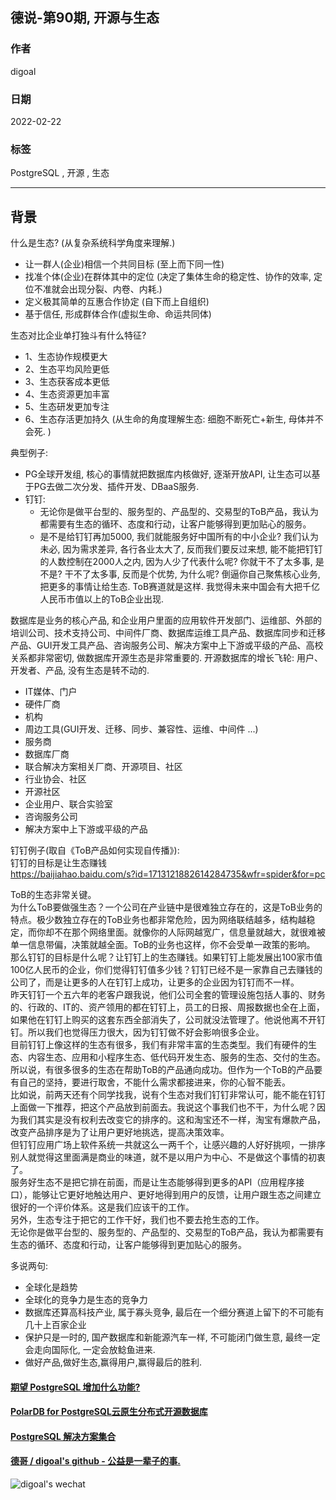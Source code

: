 ## 德说-第90期, 开源与生态     
                     
### 作者                          
digoal                                              
                                              
### 日期                                              
2022-02-22                                             
                                              
### 标签                                           
PostgreSQL , 开源 , 生态                
                                            
----                                            
                                            
## 背景   
什么是生态? (从复杂系统科学角度来理解.)   
- 让一群人(企业)相信一个共同目标  (至上而下同一性)   
- 找准个体(企业)在群体其中的定位 (决定了集体生命的稳定性、协作的效率, 定位不准就会出现分裂、内卷、内耗.)   
- 定义极其简单的互惠合作协定 (自下而上自组织)   
- 基于信任, 形成群体合作(虚拟生命、命运共同体)   
  
生态对比企业单打独斗有什么特征?  
- 1、生态协作规模更大  
- 2、生态平均风险更低  
- 3、生态获客成本更低  
- 4、生态资源更加丰富  
- 5、生态研发更加专注  
- 6、生态存活更加持久 (从生命的角度理解生态: 细胞不断死亡+新生, 母体并不会死. )  
  
典型例子:   
- PG全球开发组, 核心的事情就把数据库内核做好, 逐渐开放API, 让生态可以基于PG去做二次分发、插件开发、DBaaS服务.    
- 钉钉:   
    - 无论你是做平台型的、服务型的、产品型的、交易型的ToB产品，我认为都需要有生态的循环、态度和行动，让客户能够得到更加贴心的服务。  
    - 是不是给钉钉再加5000, 我们就能服务好中国所有的中小企业? 我们认为未必, 因为需求差异, 各行各业太大了, 反而我们要反过来想, 能不能把钉钉的人数控制在2000人之内, 因为人少了代表什么呢? 你就干不了太多事, 是不是? 干不了太多事, 反而是个优势, 为什么呢? 倒逼你自己聚焦核心业务, 把更多的事情让给生态. ToB赛道就是这样. 我觉得未来中国会有大把千亿人民币市值以上的ToB企业出现.  
  
数据库是业务的核心产品, 和企业用户里面的应用软件开发部门、运维部、外部的培训公司、技术支持公司、中间件厂商、数据库运维工具产品、数据库同步和迁移产品、GUI开发工具产品、咨询服务公司、解决方案中上下游或平级的产品、高校关系都非常密切, 做数据库开源生态是非常重要的. 开源数据库的增长飞轮: 用户、开发者、产品, 没有生态是转不动的.   
- IT媒体、门户  
- 硬件厂商   
- 机构   
- 周边工具(GUI开发、迁移、同步、兼容性、运维、中间件 ...)  
- 服务商  
- 数据库厂商   
- 联合解决方案相关厂商、开源项目、社区   
- 行业协会、社区   
- 开源社区   
- 企业用户、联合实验室   
- 咨询服务公司  
- 解决方案中上下游或平级的产品   
  
钉钉例子(取自《ToB产品如何实现自传播》):   
钉钉的目标是让生态赚钱    
https://baijiahao.baidu.com/s?id=1713121882614284735&wfr=spider&for=pc  
  
ToB的生态非常关键。  
为什么ToB要做强生态？一个公司在产业链中是很难独立存在的，这是ToB业务的特点。极少数独立存在的ToB业务也都非常危险，因为网络联结越多，结构越稳定，而你却不在那个网络里面。就像你的人际网越宽广，信息量就越大，就很难被单一信息带偏，决策就越全面。ToB的业务也这样，你不会受单一政策的影响。  
那么钉钉的目标是什么呢？让钉钉上的生态赚钱。如果钉钉上能发展出100家市值100亿人民币的企业，你们觉得钉钉值多少钱？钉钉已经不是一家靠自己去赚钱的公司了，而是让更多的人在钉钉上成功，让更多的企业因为钉钉而不一样。  
昨天钉钉一个五六年的老客户跟我说，他们公司全套的管理设施包括人事的、财务的、行政的、IT的、资产领用的都在钉钉上，员工的日报、周报数据也全在上面，如果他在钉钉上购买的这套东西全部消失了，公司就没法管理了。他说他离不开钉钉。所以我们也觉得压力很大，因为钉钉做不好会影响很多企业。  
目前钉钉上像这样的生态有很多，我们有非常丰富的生态类型。我们有硬件的生态、内容生态、应用和小程序生态、低代码开发生态、服务的生态、交付的生态。  
所以说，有很多很多的生态在帮助ToB的产品通向成功。但作为一个ToB的产品要有自己的坚持，要进行取舍，不能什么需求都接进来，你的心智不能丢。  
比如说，前两天还有个同学找我，说有个生态对我们钉钉非常认可，能不能在钉钉上面做一下推荐，把这个产品放到前面去。我说这个事我们也不干，为什么呢？因为我们其实是没有权利去改变它的排序的。这和淘宝还不一样，淘宝有爆款产品，改变产品排序是为了让用户更好地挑选，提高决策效率。  
但钉钉应用广场上软件系统一共就这么一两千个，让感兴趣的人好好挑呗，一排序别人就觉得这里面满是商业的味道，就不是以用户为中心、不是做这个事情的初衷了。  
服务好生态不是把它排在前面，而是让生态能够得到更多的API（应用程序接口），能够让它更好地触达用户、更好地得到用户的反馈，让用户跟生态之间建立很好的一个评价体系。这是我们应该干的工作。  
另外，生态专注于把它的工作干好，我们也不要去抢生态的工作。  
无论你是做平台型的、服务型的、产品型的、交易型的ToB产品，我认为都需要有生态的循环、态度和行动，让客户能够得到更加贴心的服务。  
  
多说两句:   
- 全球化是趋势
- 全球化的竞争力是生态的竞争力
- 数据库还算高科技产业, 属于寡头竞争, 最后在一个细分赛道上留下的不可能有几十上百家企业
- 保护只是一时的, 国产数据库和新能源汽车一样, 不可能闭门做生意, 最终一定会走向国际化, 一定会放鲶鱼进来. 
- 做好产品,做好生态,赢得用户,赢得最后的胜利.
  
  
  
#### [期望 PostgreSQL 增加什么功能?](https://github.com/digoal/blog/issues/76 "269ac3d1c492e938c0191101c7238216")
  
  
#### [PolarDB for PostgreSQL云原生分布式开源数据库](https://github.com/ApsaraDB/PolarDB-for-PostgreSQL "57258f76c37864c6e6d23383d05714ea")
  
  
#### [PostgreSQL 解决方案集合](https://yq.aliyun.com/topic/118 "40cff096e9ed7122c512b35d8561d9c8")
  
  
#### [德哥 / digoal's github - 公益是一辈子的事.](https://github.com/digoal/blog/blob/master/README.md "22709685feb7cab07d30f30387f0a9ae")
  
  
![digoal's wechat](../pic/digoal_weixin.jpg "f7ad92eeba24523fd47a6e1a0e691b59")
  
